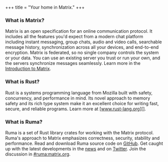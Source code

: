 +++
title = "Your home in Matrix."
+++

### What is Matrix?

Matrix is an open specification for an online communication protocol. It
includes all the features you'd expect from a modern chat platform including
instant messaging, group chats, audio and video calls, searchable message
history, synchronization across all your devices, and end-to-end encryption.
Matrix is federated, so no single company controls the system or your data. You
can use an existing server you trust or run your own, and the servers
synchronize messages seamlessly. Learn more in the [Introduction to Matrix][].

[Introduction to Matrix]: /docs/matrix/

### What is Rust?

Rust is a systems programming language from Mozilla built with safety,
concurrency, and performance in mind. Its novel approach to memory safety and
its rich type system make it an excellent choice for writing fast, secure, and
reliable programs. Learn more at [www.rust-lang.org][].

[www.rust-lang.org]: https://www.rust-lang.org/

### What is Ruma?

Ruma is a set of Rust library crates for working with the Matrix protocol.
Ruma's approach to Matrix emphasizes correctness, security, stability and
performance. Read and download Ruma source code on [GitHub][]. Get caught up
with the latest developments in the [news][] and on [Twitter][]. Join the
discussion in [#ruma:matrix.org][].

[GitHub]: https://github.com/ruma
[news]: /news/
[Twitter]: https://twitter.com/ruma_io
[#ruma:matrix.org]: https://matrix.to/#/#ruma:matrix.org
